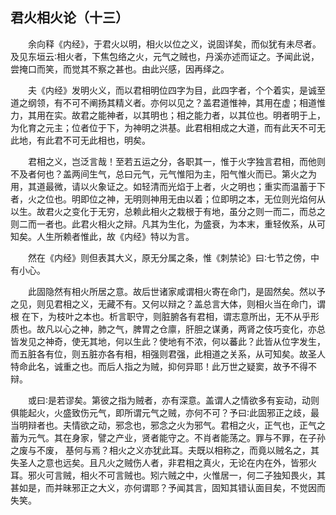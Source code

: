 ## 君火相火论（十三）


&emsp;&emsp;余向释《内经》，于君火以明，相火以位之义，说固详矣，而似犹有未尽者。及见东垣云∶相火者，下焦包络之火，元气之贼也，丹溪亦述而证之。予闻此说，尝掩口而笑，而觉其不察之甚也。由此兴感，因再绎之。

&emsp;&emsp;夫《内经》发明火义，而以君相明位四字为目，此四字者，个个着实，是诚至道之纲领，有不可不阐扬其精义者。亦何以见之？盖君道惟神，其用在虚；相道惟力，其用在实。故君之能神者，以其明也；相之能力者，以其位也。明者明于上，为化育之元主；位者位于下，为神明之洪基。此君相相成之大道，而有此天不可无此地，有此君不可无此相也，明矣。

&emsp;&emsp;君相之义，岂泛言哉！至若五运之分，各职其一，惟于火字独言君相，而他则不及者何也？盖两间生气，总曰元气，元气惟阳为主，阳气惟火而已。第火之为用，其道最微，请以火象证之。如轻清而光焰于上者，火之明也；重实而温蓄于下者，火之位也。明即位之神，无明则神用无由以着；位即明之本，无位则光焰何从以生。故君火之变化于无穷，总赖此相火之栽根于有地，虽分之则一而二，而总之则二而一者也。此君火相火之辩。凡其为生化，为盛衰，为本末，重轻攸系，从可知矣。人生所赖者惟此，故《内经》特以为言。

&emsp;&emsp;然在《内经》则但表其大义，原无分属之条，惟《刺禁论》曰∶七节之傍，中有小心。

&emsp;&emsp;此固隐然有相火所居之意。故后世诸家咸谓相火寄在命门，是固然矣。然以予之见，则见君相之义，无藏不有。又何以辩之？盖总言大体，则相火当在命门，谓根 在下，为枝叶之本也。析言职守，则脏腑各有君相，谓志意所出，无不从乎形质也。故凡以心之神，肺之气，脾胃之仓廪，肝胆之谋勇，两肾之伎巧变化，亦总皆发见之神奇，使无其地，何以生此？使地有不浓，何以蕃此？此皆从位字发生，而五脏各有位，则五脏亦各有相，相强则君强，此相道之关系，从可知矣。故圣人特命此名，诚重之也。而后人指之为贼，抑何异耶！此万世之疑窦，故予不得不辩。

&emsp;&emsp;或曰∶是若谬矣。第彼之指为贼者，亦有深意。盖谓人之情欲多有妄动，动则俱能起火，火盛致伤元气，即所谓元气之贼，亦何不可？予曰∶此固邪正之歧，最当明辩者也。夫情欲之动，邪念也，邪念之火为邪气。君相之火，正气也，正气之蓄为元气。其在身家，譬之产业，贤者能守之。不肖者能荡之。罪与不罪，在子孙之废与不废， 基何与焉？相火之义亦犹此耳。夫既以相称之，而竟以贼名之，其失圣人之意也远矣。且凡火之贼伤人者，非君相之真火，无论在内在外，皆邪火耳。邪火可言贼，相火不可言贼也。矧六贼之中，火惟居一，何二子独知畏火，其甚如是，而并昧邪正之大义，亦何谓耶？予闻其言，固知其错认面目矣，不觉因而失笑。

